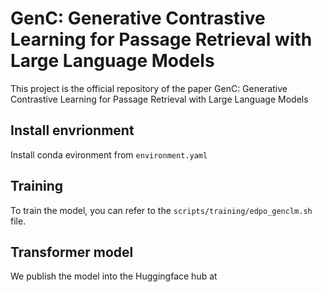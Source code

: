 # GenC: Generative Contrastive Learning for Passage Retrieval with Large Language Models

This project is the official repository of the paper GenC: Generative Contrastive Learning for Passage Retrieval with Large Language Models


## Install envrionment

Install conda evironment from ```environment.yaml```


## Training

To train the model, you can refer to the ```scripts/training/edpo_genclm.sh``` file.


## Transformer model
We publish the model into the Huggingface hub at 
